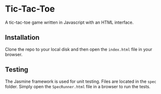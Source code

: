 # Tic-Tac-Toe

A tic-tac-toe game written in Javascript with an HTML interface.

## Installation

Clone the repo to your local disk and then open the `index.html` file in your browser.

## Testing

The Jasmine framework is used for unit testing. Files are located in the `spec` folder. Simply open the `SpecRunner.html` file in a browser to run the tests.
